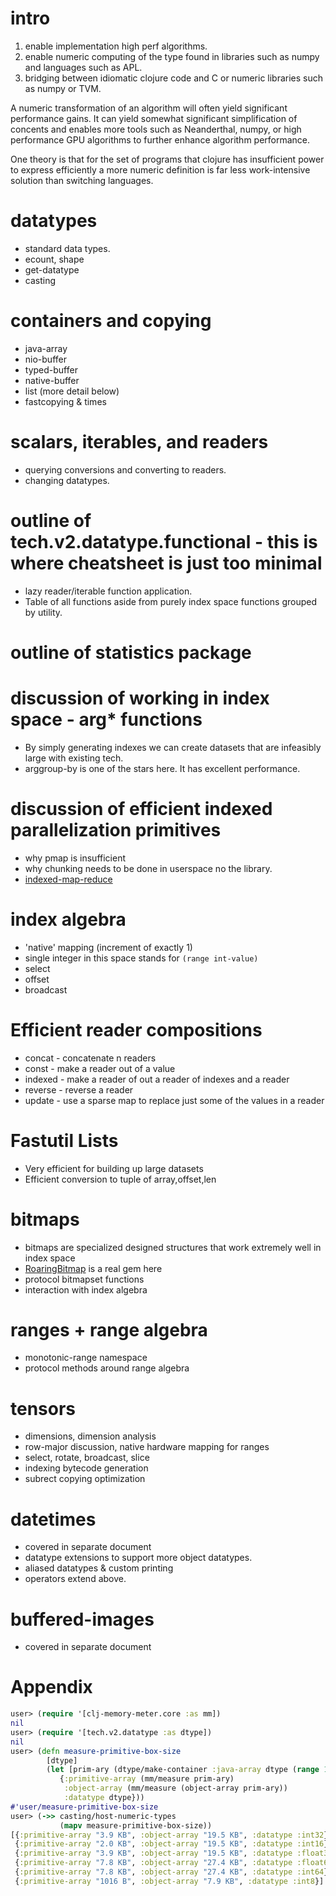 # intro

  1. enable implementation high perf algorithms.
  2. enable numeric computing of the type found in libraries such as numpy and languages such as APL.
  3. bridging between idiomatic clojure code and C or numeric libraries such as numpy or TVM.

  A numeric transformation of an algorithm will often yield significant performance gains.  It can yield somewhat
  significant simplification of concents and enables more tools such as Neanderthal, numpy, or high performance GPU
  algorithms to further enhance algorithm performance.

  One theory is that for the set of programs that clojure has insufficient power to express efficiently
  a more numeric definition is far less work-intensive solution than switching languages.

# datatypes
 - standard data types.
 - ecount, shape
 - get-datatype
 - casting

# containers and copying
 - java-array
 - nio-buffer
 - typed-buffer
 - native-buffer
 - list (more detail below)
 - fastcopying & times

# scalars, iterables, and readers
 - querying conversions and converting to readers.
 - changing datatypes.

# outline of tech.v2.datatype.functional - this is where cheatsheet is just too minimal
 * lazy reader/iterable function application.
 * Table of all functions aside from purely index space functions grouped by utility.

# outline of statistics package

# discussion of working in index space - arg* functions
 - By simply generating indexes we can create datasets that are infeasibly large with existing tech.
 - arggroup-by is one of the stars here.  It has excellent performance.

# discussion of efficient indexed parallelization primitives
 - why pmap is insufficient
 - why chunking needs to be done in userspace no the library.
 - [indexed-map-reduce](https://github.com/techascent/tech.parallel/blob/master/src/tech/parallel/for.clj#L10)

# index algebra
 * 'native' mapping (increment of exactly 1)
 * single integer in this space stands for `(range int-value)`
 * select
 * offset
 * broadcast

# Efficient reader compositions
 * concat - concatenate n readers
 * const - make a reader out of a value
 * indexed - make a reader of out a reader of indexes and a reader
 * reverse - reverse a reader
 * update - use a sparse map to replace just some of the values in a reader

# Fastutil Lists
 - Very efficient for building up large datasets
 - Efficient conversion to tuple of array,offset,len

# bitmaps
 - bitmaps are specialized designed structures that work extremely well in index space
 - [RoaringBitmap](https://roaringbitmap.org/) is a real gem here
 - protocol bitmapset functions
 - interaction with index algebra

# ranges + range algebra
 - monotonic-range namespace
 - protocol methods around range algebra

# tensors
 - dimensions, dimension analysis
 - row-major discussion, native hardware mapping for ranges
 - select, rotate, broadcast, slice
 - indexing bytecode generation
 - subrect copying optimization

# datetimes
 * covered in separate document
 * datatype extensions to support more object datatypes.
 * aliased datatypes & custom printing
 * operators extend above.

# buffered-images
 * covered in separate document

# Appendix
```clojure
user> (require '[clj-memory-meter.core :as mm])
nil
user> (require '[tech.v2.datatype :as dtype])
nil
user> (defn measure-primitive-box-size
        [dtype]
        (let [prim-ary (dtype/make-container :java-array dtype (range 1000) {:unchecked? true})]
           {:primitive-array (mm/measure prim-ary)
            :object-array (mm/measure (object-array prim-ary))
            :datatype dtype}))
#'user/measure-primitive-box-size
user> (->> casting/host-numeric-types
           (mapv measure-primitive-box-size))
[{:primitive-array "3.9 KB", :object-array "19.5 KB", :datatype :int32}
 {:primitive-array "2.0 KB", :object-array "19.5 KB", :datatype :int16}
 {:primitive-array "3.9 KB", :object-array "19.5 KB", :datatype :float32}
 {:primitive-array "7.8 KB", :object-array "27.4 KB", :datatype :float64}
 {:primitive-array "7.8 KB", :object-array "27.4 KB", :datatype :int64}
 {:primitive-array "1016 B", :object-array "7.9 KB", :datatype :int8}]
```
